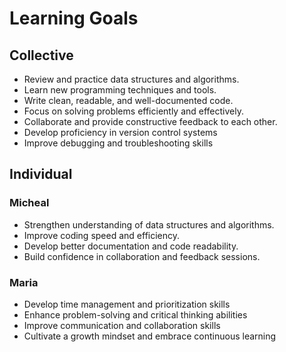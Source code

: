 # Learning Goals

## Collective

- Review and practice data structures and algorithms.
- Learn new programming techniques and tools.
- Write clean, readable, and well-documented code.
- Focus on solving problems efficiently and effectively.
- Collaborate and provide constructive feedback to each other.
- Develop proficiency in version control systems
- Improve debugging and troubleshooting skills

## Individual

### Micheal

- Strengthen understanding of data structures and algorithms.
- Improve coding speed and efficiency.
- Develop better documentation and code readability.
- Build confidence in collaboration and feedback sessions.

### Maria

- Develop time management and prioritization skills
- Enhance problem-solving and critical thinking abilities
- Improve communication and collaboration skills
- Cultivate a growth mindset and embrace continuous learning
